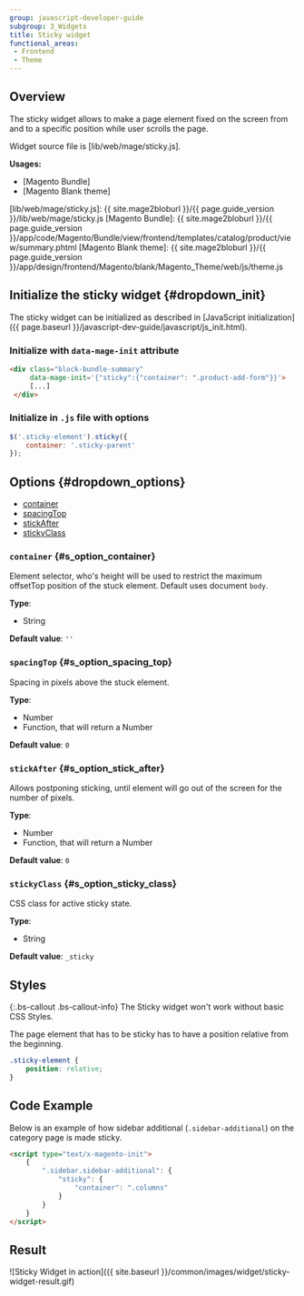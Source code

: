```yaml
---
group: javascript-developer-guide
subgroup: 3_Widgets
title: Sticky widget
functional_areas:
 - Frontend
 - Theme
---
```


## Overview

The sticky widget allows to make a page element fixed on the screen from and to
a specific position while user scrolls the page.

Widget source file is [lib/web/mage/sticky.js].

**Usages:**
- [Magento Bundle]
- [Magento Blank theme]

[lib/web/mage/sticky.js]: {{ site.mage2bloburl }}/{{ page.guide_version }}/lib/web/mage/sticky.js
[Magento Bundle]: {{ site.mage2bloburl }}/{{ page.guide_version }}/app/code/Magento/Bundle/view/frontend/templates/catalog/product/view/summary.phtml
[Magento Blank theme]: {{ site.mage2bloburl }}/{{ page.guide_version }}/app/design/frontend/Magento/blank/Magento_Theme/web/js/theme.js

## Initialize the sticky widget {#dropdown_init}

The sticky widget can be initialized as described in [JavaScript initialization]({{ page.baseurl }}/javascript-dev-guide/javascript/js_init.html).

### Initialize with `data-mage-init` attribute

```html
<div class="block-bundle-summary"
     data-mage-init='{"sticky":{"container": ".product-add-form"}}'>
     [...]
 </div>
```

### Initialize in `.js` file with options

```js
$('.sticky-element').sticky({
    container: '.sticky-parent'
});
```

## Options {#dropdown_options}

-  [container](#s_option_container)
-  [spacingTop](#s_option_spacing_top)
-  [stickAfter](#s_option_stick_after)
-  [stickyClass](#s_option_sticky_class)

### `container` {#s_option_container}

Element selector, who's height will be used to restrict the maximum offsetTop
position of the stuck element. Default uses document `body`.

**Type**:

- String

**Default value**: `''`

### `spacingTop` {#s_option_spacing_top}

Spacing in pixels above the stuck element.

**Type**:

- Number
- Function, that will return a Number

**Default value**: `0`

### `stickAfter` {#s_option_stick_after}

Allows postponing sticking, until element will go out of the screen for the number of pixels.

**Type**:

- Number
- Function, that will return a Number

**Default value**: `0`

### `stickyClass` {#s_option_sticky_class}

CSS class for active sticky state.

**Type**:

- String

**Default value**: `_sticky`

## Styles

{:.bs-callout .bs-callout-info}
The Sticky widget won't work without basic CSS Styles.

The page element that has to be sticky has to have a position relative from the
beginning.

```CSS
.sticky-element {
    position: relative;
}
```

## Code Example

Below is an example of how sidebar additional (`.sidebar-additional`) on the 
category page is made sticky.

```html
<script type="text/x-magento-init">
    {
        ".sidebar.sidebar-additional": {
            "sticky": {
                "container": ".columns"
            }
        }
    }
</script>
```

## Result

![Sticky Widget in action]({{ site.baseurl }}/common/images/widget/sticky-widget-result.gif)
